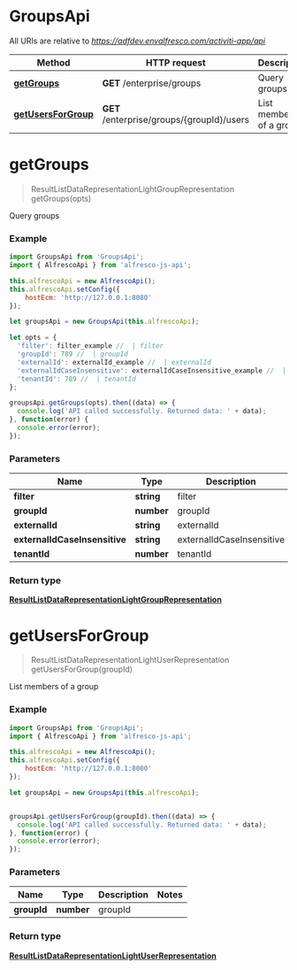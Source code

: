 # GroupsApi

All URIs are relative to *https://adfdev.envalfresco.com/activiti-app/api*

Method | HTTP request | Description
------------- | ------------- | -------------
[**getGroups**](GroupsApi.md#getGroups) | **GET** /enterprise/groups | Query groups
[**getUsersForGroup**](GroupsApi.md#getUsersForGroup) | **GET** /enterprise/groups/{groupId}/users | List members of a group


<a name="getGroups"></a>
# **getGroups**
> ResultListDataRepresentationLightGroupRepresentation getGroups(opts)

Query groups

### Example
```javascript
import GroupsApi from 'GroupsApi';
import { AlfrescoApi } from 'alfresco-js-api';

this.alfrescoApi = new AlfrescoApi();
this.alfrescoApi.setConfig({
    hostEcm: 'http://127.0.0.1:8080'
});

let groupsApi = new GroupsApi(this.alfrescoApi);

let opts = { 
  'filter': filter_example //  | filter
  'groupId': 789 //  | groupId
  'externalId': externalId_example //  | externalId
  'externalIdCaseInsensitive': externalIdCaseInsensitive_example //  | externalIdCaseInsensitive
  'tenantId': 789 //  | tenantId
};

groupsApi.getGroups(opts).then((data) => {
  console.log('API called successfully. Returned data: ' + data);
}, function(error) {
  console.error(error);
});

```

### Parameters

Name | Type | Description  | Notes
------------- | ------------- | ------------- | -------------
 **filter** | **string**| filter | [optional] 
 **groupId** | **number**| groupId | [optional] 
 **externalId** | **string**| externalId | [optional] 
 **externalIdCaseInsensitive** | **string**| externalIdCaseInsensitive | [optional] 
 **tenantId** | **number**| tenantId | [optional] 

### Return type

[**ResultListDataRepresentationLightGroupRepresentation**](ResultListDataRepresentationLightGroupRepresentation.md)

<a name="getUsersForGroup"></a>
# **getUsersForGroup**
> ResultListDataRepresentationLightUserRepresentation getUsersForGroup(groupId)

List members of a group

### Example
```javascript
import GroupsApi from 'GroupsApi';
import { AlfrescoApi } from 'alfresco-js-api';

this.alfrescoApi = new AlfrescoApi();
this.alfrescoApi.setConfig({
    hostEcm: 'http://127.0.0.1:8080'
});

let groupsApi = new GroupsApi(this.alfrescoApi);


groupsApi.getUsersForGroup(groupId).then((data) => {
  console.log('API called successfully. Returned data: ' + data);
}, function(error) {
  console.error(error);
});

```

### Parameters

Name | Type | Description  | Notes
------------- | ------------- | ------------- | -------------
 **groupId** | **number**| groupId | 

### Return type

[**ResultListDataRepresentationLightUserRepresentation**](ResultListDataRepresentationLightUserRepresentation.md)

